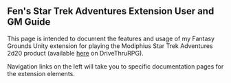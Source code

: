 ## Fen's Star Trek Adventures Extension User and GM Guide

This page is intended to document the features and usage of my Fantasy Grounds Unity extension for playing the Modiphius 
Star Trek Adventures 2d20 product (available [here](https://www.drivethrurpg.com/product/214552/Star-Trek-Adventures-Core-Rulebook)
on DriveThruRPG).

Navigation links on the left will take you to specific documentation pages for the extension elements.